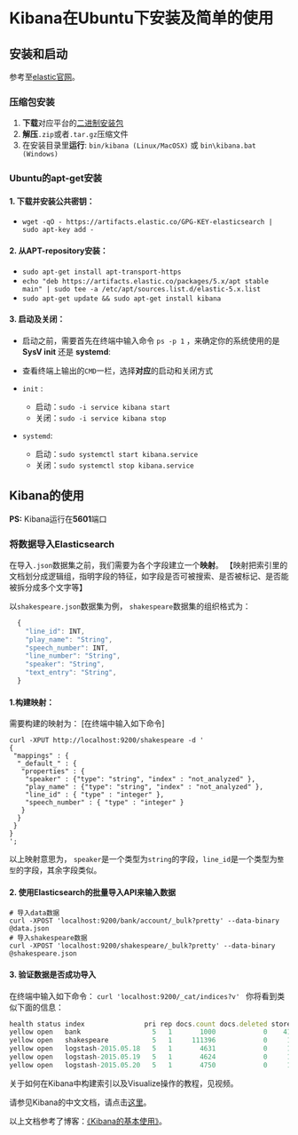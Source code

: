 # Kibana在Ubuntu下安装及简单的使用

## 安装和启动
参考至[elastic官网](https://www.elastic.co/guide/en/kibana/5.5/install.html)。
### 压缩包安装
1. **下载**对应平台的[二进制安装包](https://www.elastic.co/guide/en/kibana/5.5/targz.html)
2. **解压**`.zip`或者`.tar.gz`压缩文件
3. 在安装目录里**运行**: `bin/kibana (Linux/MacOSX)` 或 `bin\kibana.bat (Windows)`

### Ubuntu的apt-get安装
#### 1. **下载并安装**公共密钥：
   * `wget -qO - https://artifacts.elastic.co/GPG-KEY-elasticsearch | sudo apt-key add -`
#### 2. 从APT-repository**安装**：
   * `sudo apt-get install apt-transport-https`
   * `echo "deb https://artifacts.elastic.co/packages/5.x/apt stable main" | sudo tee -a /etc/apt/sources.list.d/elastic-5.x.list`
   * `sudo apt-get update && sudo apt-get install kibana`

#### 3. 启动及关闭：
* 启动之前，需要首先在终端中输入命令 `ps -p 1` ，来确定你的系统使用的是 **SysV init** 还是 **systemd**:
 
* 查看终端上输出的`CMD`一栏，选择**对应**的启动和关闭方式
 
* `init` :    
  * 启动：`sudo -i service kibana start`
  * 关闭：`sudo -i service kibana stop`
* `systemd`:    
  * 启动：`sudo systemctl start kibana.service`
  * 关闭：`sudo systemctl stop kibana.service`


## Kibana的使用
**PS:** Kibana运行在**5601**端口
### 将数据导入Elasticsearch
在导入`.json`数据集之前，我们需要为各个字段建立一个**映射**。
【映射把索引里的文档划分成逻辑组，指明字段的特征，如字段是否可被搜索、是否被标记、是否能被拆分成多个文字等】

以`shakespeare.json`数据集为例，
`shakespeare`数据集的组织格式为：
``` javascript
  {  
    "line_id": INT,  
    "play_name": "String",  
    "speech_number": INT,  
    "line_number": "String",  
    "speaker": "String",  
    "text_entry": "String",  
  } 
```

#### 1.构建映射：
需要构建的映射为：
[在终端中输入如下命令]
``` shell
curl -XPUT http://localhost:9200/shakespeare -d '  
{  
 "mappings" : {  
  "_default_" : {  
   "properties" : {  
    "speaker" : {"type": "string", "index" : "not_analyzed" },  
    "play_name" : {"type": "string", "index" : "not_analyzed" },  
    "line_id" : { "type" : "integer" },  
    "speech_number" : { "type" : "integer" }  
   }  
  }  
 }  
}  
'; 
```
以上映射意思为， `speaker`是一个类型为`string`的字段，`line_id`是一个类型为`整型`的字段，其余字段类似。

#### 2. 使用Elasticsearch的批量导入**API**来输入数据
``` shell
# 导入data数据
curl -XPOST 'localhost:9200/bank/account/_bulk?pretty' --data-binary @data.json  
# 导入shakespeare数据
curl -XPOST 'localhost:9200/shakespeare/_bulk?pretty' --data-binary @shakespeare.json  
```

#### 3. 验证数据是否成功导入
在终端中输入如下命令：
`curl 'localhost:9200/_cat/indices?v' `
你将看到类似下面的信息：
``` javascript
health status index               pri rep docs.count docs.deleted store.size pri.store.size
yellow open   bank                  5   1       1000            0    418.2kb        418.2kb
yellow open   shakespeare           5   1     111396            0     17.6mb         17.6mb
yellow open   logstash-2015.05.18   5   1       4631            0     15.6mb         15.6mb
yellow open   logstash-2015.05.19   5   1       4624            0     15.7mb         15.7mb
yellow open   logstash-2015.05.20   5   1       4750            0     16.4mb         16.4mb
```
关于如何在Kibana中构建索引以及Visualize操作的教程，见视频。

请参见Kibana的中文文档，请点击[这里](https://kibana.logstash.es/content/kibana/v5/setup.html)。

以上文档参考了博客：[《Kibana的基本使用》](http://blog.csdn.net/ming_311/article/details/50619859)。

